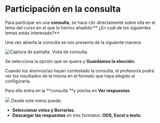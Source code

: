 
# Participación en la consulta

Para participar en una **consulta**, se hace clic directamente sobre ella en el tema del curso en el que lo hemos añadido:** ¿En cuál de los siguientes temas estás interesado?**

Una vez abierta la consulta se nos presenta de la siguiente manera:


![Captura de pantalla. Vista de consulta.](/assets/Selección_296.png)

Se selecciona la opción que se quiera y **Guardamos la elección.**

Cuando los alumnos/as hayan contestado la consulta, el profesor/a podrá ver los resultados de la misma en el formato que haya elegido al configurarla.

Para ello entra en la **consulta **y pincha en **Ver respuestas**

![](/assets/Selección_296.png)
Desde este menú puede:

- **Seleccionar votos y Borrarlas**.
- **Descargar las respuestas** en tres formatos: **ODS, Excel o texto**.

